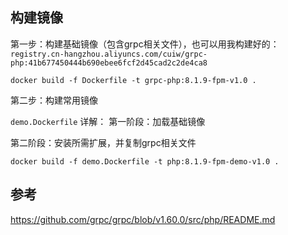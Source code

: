 ## 构建镜像

第一步：构建基础镜像（包含grpc相关文件），也可以用我构建好的：`registry.cn-hangzhou.aliyuncs.com/cuiw/grpc-php:41b677450444b690ebee6fcf2d45cad2c2de4ca8`
```
docker build -f Dockerfile -t grpc-php:8.1.9-fpm-v1.0 .
```

第二步：构建常用镜像

`demo.Dockerfile` 详解：
第一阶段：加载基础镜像

第二阶段：安装所需扩展，并复制grpc相关文件
```
docker build -f demo.Dockerfile -t php:8.1.9-fpm-demo-v1.0 .
```

## 参考
https://github.com/grpc/grpc/blob/v1.60.0/src/php/README.md